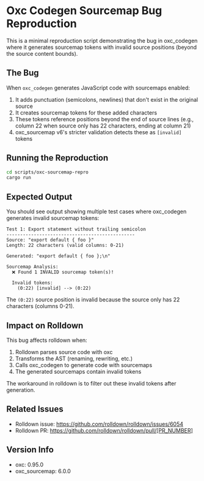 # Oxc Codegen Sourcemap Bug Reproduction

This is a minimal reproduction script demonstrating the bug in oxc_codegen where it generates sourcemap tokens with invalid source positions (beyond the source content bounds).

## The Bug

When `oxc_codegen` generates JavaScript code with sourcemaps enabled:
1. It adds punctuation (semicolons, newlines) that don't exist in the original source
2. It creates sourcemap tokens for these added characters
3. These tokens reference positions beyond the end of source lines (e.g., column 22 when source only has 22 characters, ending at column 21)
4. oxc_sourcemap v6's stricter validation detects these as `[invalid]` tokens

## Running the Reproduction

```bash
cd scripts/oxc-sourcemap-repro
cargo run
```

## Expected Output

You should see output showing multiple test cases where oxc_codegen generates invalid sourcemap tokens:

```
Test 1: Export statement without trailing semicolon
-----------------------------------------------
Source: "export default { foo }"
Length: 22 characters (valid columns: 0-21)

Generated: "export default { foo };\n"

Sourcemap Analysis:
  ❌ Found 1 INVALID sourcemap token(s)!

  Invalid tokens:
    (0:22) [invalid] --> (0:22)
```

The `(0:22)` source position is invalid because the source only has 22 characters (columns 0-21).

## Impact on Rolldown

This bug affects rolldown when:
1. Rolldown parses source code with oxc
2. Transforms the AST (renaming, rewriting, etc.)
3. Calls oxc_codegen to generate code with sourcemaps
4. The generated sourcemaps contain invalid tokens

The workaround in rolldown is to filter out these invalid tokens after generation.

## Related Issues

- Rolldown issue: https://github.com/rolldown/rolldown/issues/6054
- Rolldown PR: https://github.com/rolldown/rolldown/pull/[PR_NUMBER]

## Version Info

- oxc: 0.95.0
- oxc_sourcemap: 6.0.0
